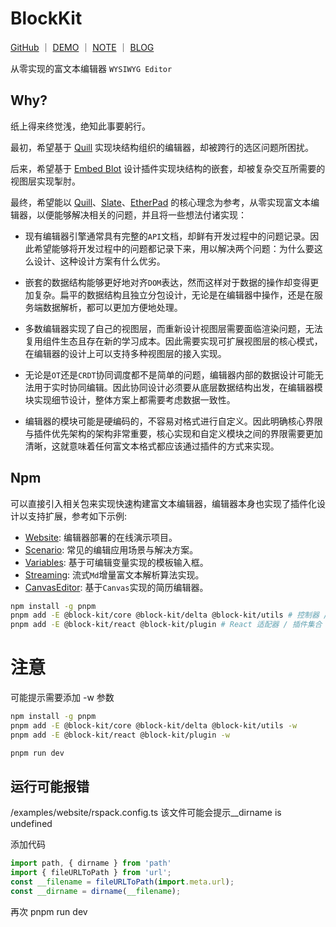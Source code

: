 # BlockKit

<p>
<a href="https://github.com/WindRunnerMax/BlockKit">GitHub</a>
<span>｜</span>
<a href="https://windrunnermax.github.io/BlockKit/">DEMO</a>
<span>｜</span>
<a href="./NOTE.md">NOTE</a>
<span>｜</span>
<a href="https://github.com/WindRunnerMax/BlockKit/issues/1">BLOG</a>
</p>

从零实现的富文本编辑器 `WYSIWYG Editor` 

## Why?

纸上得来终觉浅，绝知此事要躬行。

最初，希望基于 [Quill](https://github.com/slab/quill) 实现块结构组织的编辑器，却被跨行的选区问题所困扰。

后来，希望基于 [Embed Blot](https://github.com/slab/parchment) 设计插件实现块结构的嵌套，却被复杂交互所需要的视图层实现掣肘。

最终，希望能以 [Quill](https://github.com/slab/quill)、[Slate](https://github.com/ianstormtaylor/slate)、[EtherPad](https://github.com/ether/etherpad-lite) 的核心理念为参考，从零实现富文本编辑器，以便能够解决相关的问题，并且将一些想法付诸实现：

- 现有编辑器引擎通常具有完整的`API`文档，却鲜有开发过程中的问题记录。因此希望能够将开发过程中的问题都记录下来，用以解决两个问题：为什么要这么设计、这种设计方案有什么优劣。

- 嵌套的数据结构能够更好地对齐`DOM`表达，然而这样对于数据的操作却变得更加复杂。扁平的数据结构且独立分包设计，无论是在编辑器中操作，还是在服务端数据解析，都可以更加方便地处理。

- 多数编辑器实现了自己的视图层，而重新设计视图层需要面临渲染问题，无法复用组件生态且存在新的学习成本。因此需要实现可扩展视图层的核心模式，在编辑器的设计上可以支持多种视图层的接入实现。

- 无论是`OT`还是`CRDT`协同调度都不是简单的问题，编辑器内部的数据设计可能无法用于实时协同编辑。因此协同设计必须要从底层数据结构出发，在编辑器模块实现细节设计，整体方案上都需要考虑数据一致性。

- 编辑器的模块可能是硬编码的，不容易对格式进行自定义。因此明确核心界限与插件优先架构的架构非常重要，核心实现和自定义模块之间的界限需要更加清晰，这就意味着任何富文本格式都应该通过插件的方式来实现。

## Npm
可以直接引入相关包来实现快速构建富文本编辑器，编辑器本身也实现了插件化设计以支持扩展，参考如下示例:

- [Website](./examples/website): 编辑器部署的在线演示项目。
- [Scenario](./examples/common): 常见的编辑应用场景与解决方案。
- [Variables](./examples/variable/): 基于可编辑变量实现的模板输入框。
- [Streaming](./examples/stream/): 流式`Md`增量富文本解析算法实现。
- [CanvasEditor](https://github.com/WindRunnerMax/CanvasEditor): 基于`Canvas`实现的简历编辑器。

```bash
npm install -g pnpm
pnpm add -E @block-kit/core @block-kit/delta @block-kit/utils # 控制器 / 数据结构 / 工具库 
pnpm add -E @block-kit/react @block-kit/plugin # React 适配器 / 插件集合
```

# 注意
可能提示需要添加 -w 参数
```bash
npm install -g pnpm   
pnpm add -E @block-kit/core @block-kit/delta @block-kit/utils -w
pnpm add -E @block-kit/react @block-kit/plugin -w

pnpm run dev
```
## 运行可能报错

/examples/website/rspack.config.ts
该文件可能会提示__dirname is undefined

添加代码
```javascript
import path, { dirname } from 'path'
import { fileURLToPath } from 'url';
const __filename = fileURLToPath(import.meta.url);
const __dirname = dirname(__filename);
```
再次 pnpm run dev

